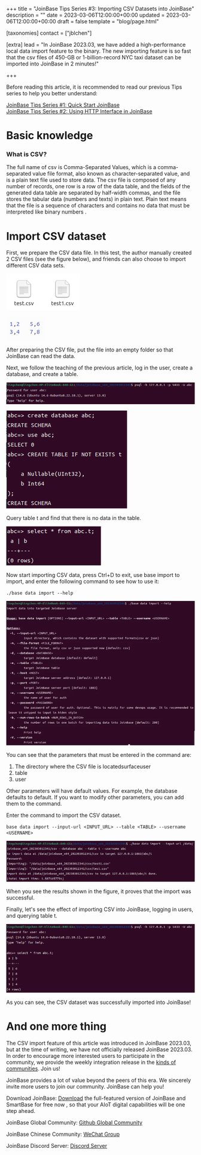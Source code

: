 +++
title = "JoinBase Tips Series #3: Importing CSV Datasets into JoinBase"
description = ""
date = 2023-03-06T12:00:00+00:00
updated = 2023-03-06T12:00:00+00:00
draft = false
template = "blog/page.html"

[taxonomies]
contact = ["jblchen"]

[extra]
lead = "In JoinBase 2023.03, we have added a high-performance local data import feature to the binary. The new importing feature is so fast that the csv files of 450-GB or 1-billion-record NYC taxi dataset can be imported into JoinBase in 2 minutes!"

+++

Before reading this article, it is recommended to read our previous Tips series to help you better understand:

[JoinBase Tips Series #1: Quick Start JoinBase](https://joinbase.io/blog/tips-1/)\
[JoinBase Tips Series #2: Using HTTP Interface in JoinBase](https://joinbase.io/blog/tips-2/)

# Basic knowledge

### What is CSV?

The full name of csv is Comma-Separated Values, which is a comma-separated value file format, also known as character-separated value, and is a plain text file used to store data. The csv file is composed of any number of records, one row is a row of the data table, and the fields of the generated data table are separated by half-width commas, and the file stores the tabular data (numbers and texts) in plain text. Plain text means that the file is a sequence of characters and contains no data that must be interpreted like binary numbers .

# Import CSV dataset

First, we prepare the CSV data file. In this test, the author manually created 2 CSV files (see the figure below), and friends can also choose to import different CSV data sets.

<div class="text-center">
<img src="/imgs/blog/tips_csv/test1.png" alt="test1" class="img-fluid">
<p align="center"><p/>
</div>

<div class="text-center">
<img src="/imgs/blog/tips_csv/test2.png" alt="test2" class="img-fluid">
<p align="center"><p/>
</div>

After preparing the CSV file, put the file into an empty folder so that JoinBase can read the data.

Next, we follow the teaching of the previous article, log in the user, create a database, and create a table.

<div class="text-center">
<img src="/imgs/blog/tips_csv/psql.png" alt="psql" class="img-fluid">
<p align="center"><p/>
</div>

<div class="text-center">
<img src="/imgs/blog/tips_csv/create.png" alt="create" class="img-fluid">
<p align="center"><p/>
</div>

Query table t and find that there is no data in the table.

<div class="text-center">
<img src="/imgs/blog/tips_csv/select.png" alt="select" class="img-fluid">
<p align="center"><p/>
</div>

Now start importing CSV data, press Ctrl+D to exit, use base import to import, and enter the following command to see how to use it:

```
./base data import --help
```

<div class="text-center">
<img src="/imgs/blog/tips_csv/help.png" alt="help" class="img-fluid">
<p align="center"><p/>
</div>

You can see that the parameters that must be entered in the command are:

1. The directory where the CSV file is locatedsurfaceuser
2. table
3. user

Other parameters will have default values. For example, the database defaults to default. If you want to modify other parameters, you can add them to the command.

Enter the command to import the CSV dataset.

```
base data import --input-url <INPUT_URL> --table <TABLE> --username <USERNAME>
```
<div class="text-center">
<img src="/imgs/blog/tips_csv/import.png" alt="import" class="img-fluid">
<p align="center"><p/>
</div>

When you see the results shown in the figure, it proves that the import was successful.

Finally, let's see the effect of importing CSV into JoinBase, logging in users, and querying table t.

<div class="text-center">
<img src="/imgs/blog/tips_csv/result.png" alt="result" class="img-fluid">
<p align="center"><p/>
</div>
As you can see, the CSV dataset was successfully imported into JoinBase!

# And one more thing

The CSV import feature of this article was introduced in JoinBase 2023.03, but at the time of writing, we have not officially released JoinBase 2023.03. In order to encourage more interested users to participate in the community, we provide the weekly integration release in the [kinds of communities](/community). Join us!

JoinBase provides a lot of value beyond the peers of this era. We sincerely invite more users to join our community. JoinBase can help you!

Download JoinBase: [Download](https://joinbase.io/products/) the full-featured version of JoinBase and SmartBase for free now , so that your AIoT digital capabilities will be one step ahead.

JoinBase Global Community: [Github Global Community](https://joinbase.io/community/)

JoinBase Chinese Community: [WeChat Group](https://joinbase.io/community/)

JoinBase Discord Server: [Discord Server](https://discord.com/invite/sqX6vfnURj)